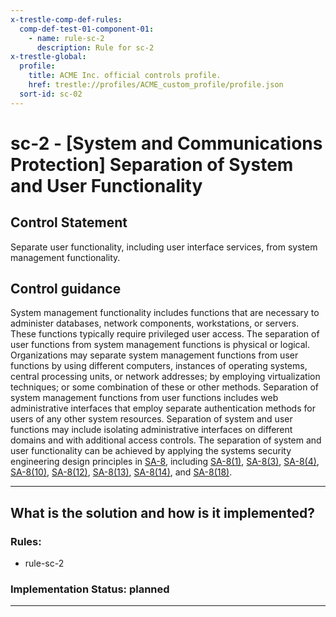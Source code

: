 ```yaml
---
x-trestle-comp-def-rules:
  comp-def-test-01-component-01:
    - name: rule-sc-2
      description: Rule for sc-2
x-trestle-global:
  profile:
    title: ACME Inc. official controls profile.
    href: trestle://profiles/ACME_custom_profile/profile.json
  sort-id: sc-02
---
```


# sc-2 - \[System and Communications Protection\] Separation of System and User Functionality

## Control Statement

Separate user functionality, including user interface services, from system management functionality.

## Control guidance

System management functionality includes functions that are necessary to administer databases, network components, workstations, or servers. These functions typically require privileged user access. The separation of user functions from system management functions is physical or logical. Organizations may separate system management functions from user functions by using different computers, instances of operating systems, central processing units, or network addresses; by employing virtualization techniques; or some combination of these or other methods. Separation of system management functions from user functions includes web administrative interfaces that employ separate authentication methods for users of any other system resources. Separation of system and user functions may include isolating administrative interfaces on different domains and with additional access controls. The separation of system and user functionality can be achieved by applying the systems security engineering design principles in [SA-8](#sa-8), including [SA-8(1)](#sa-8.1), [SA-8(3)](#sa-8.3), [SA-8(4)](#sa-8.4), [SA-8(10)](#sa-8.10), [SA-8(12)](#sa-8.12), [SA-8(13)](#sa-8.13), [SA-8(14)](#sa-8.14), and [SA-8(18)](#sa-8.18).

______________________________________________________________________

## What is the solution and how is it implemented?

<!-- For implementation status enter one of: implemented, partial, planned, alternative, not-applicable -->

<!-- Note that the list of rules under ### Rules: is read-only and changes will not be captured after assembly to JSON -->

<!-- Add control implementation description here for control: sc-2 -->

### Rules:

  - rule-sc-2

### Implementation Status: planned

______________________________________________________________________
